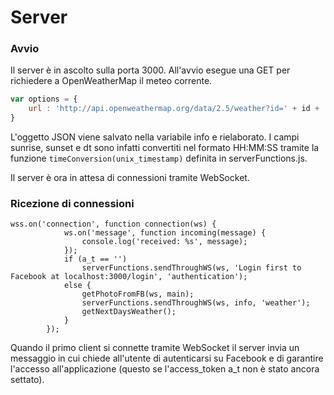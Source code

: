 # Server
### Avvio ###

Il server è in ascolto sulla porta 3000.
All'avvio esegue una GET per richiedere a OpenWeatherMap il meteo corrente.
```javascript
var options = {
	url : 'http://api.openweathermap.org/data/2.5/weather?id=' + id + '&units=metric&appid=' + appid
}
```
L'oggetto JSON viene salvato nella variabile info e rielaborato. I campi sunrise, sunset e dt sono infatti convertiti nel formato HH:MM:SS tramite la funzione `timeConversion(unix_timestamp)` definita in serverFunctions.js.  

Il server è ora in attesa di connessioni tramite WebSocket.


### Ricezione di connessioni ###
```javascipt
wss.on('connection', function connection(ws) {
			ws.on('message', function incoming(message) {
				console.log('received: %s', message);
			});
			if (a_t == '')
				serverFunctions.sendThroughWS(ws, 'Login first to Facebook at localhost:3000/login', 'authentication');
			else {
				getPhotoFromFB(ws, main);
				serverFunctions.sendThroughWS(ws, info, 'weather');
				getNextDaysWeather();
			}	
		});
```
Quando il primo client si connette tramite WebSocket il server invia un messaggio in cui chiede all'utente di autenticarsi su Facebook e di garantire l'accesso all'applicazione (questo se l'access_token a_t non è stato ancora settato).

